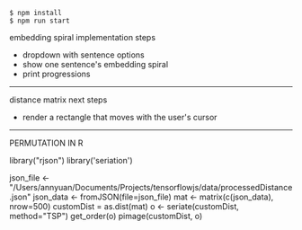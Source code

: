     $ npm install
    $ npm run start

embedding spiral implementation steps

- dropdown with sentence options
- show one sentence's embedding spiral
- print progressions

---

distance matrix next steps

- render a rectangle that moves with the user's cursor

---

PERMUTATION IN R

library("rjson")
library('seriation')

json_file <- "/Users/annyuan/Documents/Projects/tensorflowjs/data/processedDistance.json"
json_data <- fromJSON(file=json_file)
mat <- matrix(c(json_data), nrow=500)
customDist = as.dist(mat)
o <- seriate(customDist, method="TSP")
get_order(o)
pimage(customDist, o)